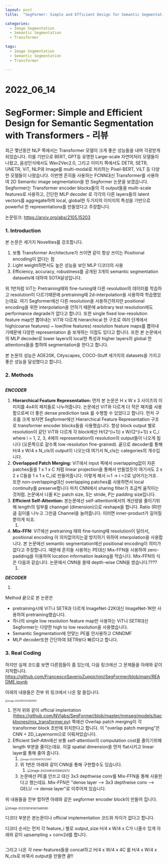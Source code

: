 ```yaml
---
layout: post
title:  "SegFormer: Simple and Efficient Design for Semantic Segmentation with Transformers - 리뷰"

categories:
  - Image Segmentation
  - Semantic Segmentation
  - Transformer

tags:
  - Image Segmentation
  - Semantic Segmentation
  - Transformer

---
```


# 2022_06_14

# SegFormer: Simple and Efficient Design for Semantic Segmentation with Transformers - 리뷰

최근 몇년동안 NLP 쪽에서는 Transformer 모델이 크게 좋은 성능들을 내며 각광받게 되었습니다. 이를 기반으로 BERT, GPT등 유명한 Large-scale 자연어처리 모델들이 나왔고, 음성인식에서도 Wav2Vec2.0, 그리고 이미지 쪽에서도 DETR, SETR, UNETR, ViT, NLP와 Image를 multi-modal로 처리하는 Pixel-BERT, ViLT 등 다양한 모델들이 나왔습니다. 이번엔 흔히들 사용하는 FCNN대신 Transformer를 사용하여 2D Semantic image segmentation을 한 Segformer 논문을 보겠습니다. Segformer는 Transformer encoder blocks들의 각 output들을 multi-scale features로 사용하고, 간단한 MLP decoder 로 각각의 다른 layers들의 latent vectors를 aggregate하여 local, global한 두가지의 이미지의 특성을 기반으로 powerful 한 representations를 만들었다고 주장합니다.

논문링크: https://arxiv.org/abs/2105.15203

### 1. Introduction

본 논문은 세가지 Novelties를 강조합니다.

1. 보통 Transformer Architecture가 쓰이면 같이 항상 쓰이는 Positional encoding이 없다는 점
2. Light weight하면서도 높은 성능을 보인 MLP 디코더의 사용
3. Efficiency, accuracy, robustness를 공개된 3개의 semantic segmentation datasets에 대하여 SOTA달성입니다.

위 1번처럼 ViT는 Pretraining때와 fine-tuning때 다른 resolution의 데이터를 학습하고 resolution이 다르기때문에 pretraining때 2d-interpolation을 사용하여 학습했었는데요. 여기 Segformer에선 다른 resolution을 사용하긴하지만 positional encoding을 위한 interpolation을 안하기 때문에 arbitrary test resolution에도 performance degrade가 없다고 합니다. 또한 single fixed low-resolution feature map만 뽑아내는 ViT와 다르게 hierarchical 한 구조로 여러 단계에서 high(coarse features) ~ low(fine features) resolution feature maps를 뽑아내기때문에 다양한 representation 을 보게하는 이점도 있다고 합니다. 또한 본 논문에서의 MLP decoder로 lower layers의 local한 특성과 higher layers의 global 한 attentions들을 합하여 segmentation을 한다고 합니다.

본 논문의 성능은 ADE20K, Cityscapes, COCO-Stuff 세가지의 datasets을 가지고 좋은 성능을 달성했다고 합니다.

### 2. Methods

<img src="{{ site.url }}{{ site.baseurl }}/assets/images/image-20220609110324072.png" alt="">

***ENCODER***

1. **Hierarchical Feature Representation:** 먼저 본 논문은 H x W x 3 사이즈의 이미지를 4x4의 패치들로 나누어줍니다. 논문에선 ViT와 다르게 더 작은 패치를 사용함으로써 더 좋은 dense prediction task 를 수행할 수 있었다고 합니다. 먼저 구조를 크게 보자면 Segformer에선 Hierarchical Feature Representation 구조로 transformer encoder blocks들을 사용했습니다. 항상 block output 별로 resolution이 같던 ViT와 다르게 각 block에선 H/(2^(i+1)) x W/(2^(i+1)) x C_i where i = 1, 2, 3, 4에의 representation의 resolution의 output들이 나오게 됩니다 (오른쪽으로 갈수록 low-resolution fine-grained). 끝으로 decoder를 통해 H/4 x W/4 x N_cls의 output이 나오는데 여기서 N_cls는 categories의 개수입니다. 
2. **Overlapped Patch Merging:** ViT에서 input 쪽에서 overlapping없이 자른 patches들을 1 x 1 x C 처럼 linear projection을 통해서 만들었듯이 여기서도 2 x 2 x C들을 1 x 1 x C_i로 만들어줍니다. 이렇게 해서 i=1 -> i =2로 넘어가는거죠 <img src="{{ site.url }}{{ site.baseurl }}/assets/images/image-20220613023126823.png" alt="">. 또한 non-overlapping대신 overlapping patches를 사용하면서 local continuity를 preserve합니다 마치 CNN에서 sharing filter가 조금씩 움직이는것처럼. 논문에서 나올 K는 patch size, S는 stride, P는 padding size입니다. 
3. **Efficient Self-Attention:** 본논문에선 self-attention에서의 계산량을 줄이기위해 length의 일부를 channgel (dimension)으로 reshape을 합니다. Ratio (R)만큼 길이를 나누고 그만큼 Channel을 늘려줍니다. 이러면 inner-product가 길어질 뿐이게 되죠.
   1. <img src="{{ site.url }}{{ site.baseurl }}/assets/images/image-20220613022213437.png" alt="">
4. **Mix-FFN:** ViT에선 pretraining 때와 fine-tuning때 resolution이 달라서, positional encoding 이 의미없어지는걸 방지하기 위하여 interpolation을 사용합니다. 본 논문에선 semantic segmentation에선 positional encoding이 의미가 없다고 주장합니다. 때문에 흔히들 사용하는 PE대신 Mix-FFN을 사용하여 zero-padding을 이용하여 location information leaking을 막습니다. Mix-FFN의 식은 다음과 같습니다. 논문에서 CNN을 쓸때 depth-wise CNN을 썼습니다.????
   1. <img src="{{ site.url }}{{ site.baseurl }}/assets/images/image-20220613022821026.png" alt="">



***DECODER***

1. <img src="{{ site.url }}{{ site.baseurl }}/assets/images/image-20220613023602321.png" alt="">

Method 끝으로 본 논문은 

- pretraining시에 ViT나 SETR과 다르게 ImageNet-22K대신 ImageNet-1K만 사용하여 pretraining했습니다.
- 하나의 single low resolution feature map만 사용하는 ViT나 SETR대신 Segformer는 다양한 high to low resolution을 사용했습니다.
- Semantic Segmentation에 안맞는 PE를 안사용하고 CNNDMF
- MLP decoder또한 간단하여 SETR보다 빠르다고 합니다.



### 3. Real Coding

하지만 실제 코드를 보면 다른점들이 좀 있는데, 다음 링크에선 그 문제들을 아래와 같이 지적합니다. https://github.com/FrancescoSaverioZuppichini/SegFormer/blob/main/README.ipynb 

아래의 내용들은 전부 위 링크에서 나온 말 들입니다.

<img src="{{ site.url }}{{ site.baseurl }}/assets/images/image-20220613143925815.png" alt="image-20220613143925815" style="zoom:50%;" />

1. 먼저 위와 같이 official implentation (https://github.com/NVlabs/SegFormer/blob/master/mmseg/models/backbones/mix_transformer.py) 쪽에선 Overlap patch merging이 각 transformer block 초반에 위치한다고 합니다. 이 "overlap patch merging"은 CNN + 2D_Layernorm으로 이뤄져있습니다.
2. Efficient Self-Attn에선 보통 self-attention의 computation cost를 줄이기위해 length 부분을 줄이는데요. 이걸 spatial dimension을 먼저 flat시키고 linear layer를 통해 줄여 줍니다.
   1. <img src="{{ site.url }}{{ site.baseurl }}/assets/images/image-20220614135722841.png" alt="image-20220614135722841" style="zoom:50%;" />
   2. 위 1번은 아래와 같이 CNN을 통해 구현할수도 있습니다.
      1. <img src="{{ site.url }}{{ site.baseurl }}/assets/images/image-20220614135952572.png" alt="image-20220614135952572" style="zoom:67%;" />
   3. 논문에선 PE를 안쓰고 대신 3x3 depthwise conv를 Mix-FFN을 통해 사용한다고 했는데요. Mix-FFN은 "dense layer --> 3x3 depthwise conv --> GELU --> dense layer"로 이루어져 있습니다.

위 내용들을 전부 합하면 아래와 같은 segformer encoder block이 만들어 집니다.

<img src="{{ site.url }}{{ site.baseurl }}/assets/images/image-20220614140346080.png" alt="image-20220614140346080" style="zoom:67%;" />

디코더 부분은 본논문이나 official implementation 코드와 차이가 없다고 합니다.

디코더 순서는 먼저 각 feature_i 별로 output_size H/4 x W/4 x C가 나올수 있게 아래와 같이 upsampling + conv2d를 합니다.

<img src="{{ site.url }}{{ site.baseurl }}/assets/images/image-20220614143045155.png" alt="">

그리고 나온 각 new-features들을 concat하고 H/4 x W/4 x 4C 를 H/4 x W/4 x N_cls로 바꿔서 output을 만들면 끝!!
